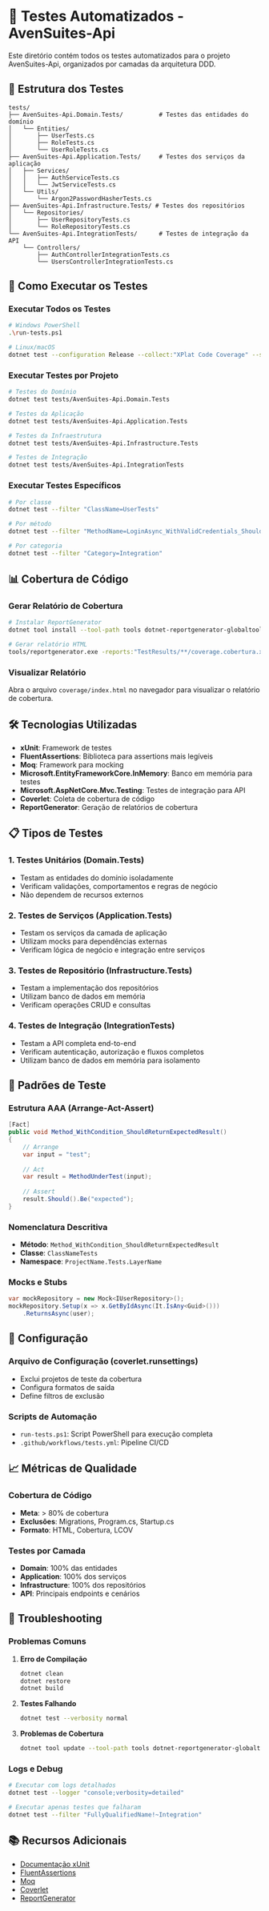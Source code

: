 # 🧪 Testes Automatizados - AvenSuites-Api

Este diretório contém todos os testes automatizados para o projeto AvenSuites-Api, organizados por camadas da arquitetura DDD.

## 📁 Estrutura dos Testes

```
tests/
├── AvenSuites-Api.Domain.Tests/          # Testes das entidades do domínio
│   └── Entities/
│       ├── UserTests.cs
│       ├── RoleTests.cs
│       └── UserRoleTests.cs
├── AvenSuites-Api.Application.Tests/     # Testes dos serviços da aplicação
│   ├── Services/
│   │   ├── AuthServiceTests.cs
│   │   └── JwtServiceTests.cs
│   └── Utils/
│       └── Argon2PasswordHasherTests.cs
├── AvenSuites-Api.Infrastructure.Tests/ # Testes dos repositórios
│   └── Repositories/
│       ├── UserRepositoryTests.cs
│       └── RoleRepositoryTests.cs
└── AvenSuites-Api.IntegrationTests/      # Testes de integração da API
    └── Controllers/
        ├── AuthControllerIntegrationTests.cs
        └── UsersControllerIntegrationTests.cs
```

## 🚀 Como Executar os Testes

### Executar Todos os Testes
```bash
# Windows PowerShell
.\run-tests.ps1

# Linux/macOS
dotnet test --configuration Release --collect:"XPlat Code Coverage" --settings coverlet.runsettings
```

### Executar Testes por Projeto
```bash
# Testes do Domínio
dotnet test tests/AvenSuites-Api.Domain.Tests

# Testes da Aplicação
dotnet test tests/AvenSuites-Api.Application.Tests

# Testes da Infraestrutura
dotnet test tests/AvenSuites-Api.Infrastructure.Tests

# Testes de Integração
dotnet test tests/AvenSuites-Api.IntegrationTests
```

### Executar Testes Específicos
```bash
# Por classe
dotnet test --filter "ClassName=UserTests"

# Por método
dotnet test --filter "MethodName=LoginAsync_WithValidCredentials_ShouldReturnLoginResponse"

# Por categoria
dotnet test --filter "Category=Integration"
```

## 📊 Cobertura de Código

### Gerar Relatório de Cobertura
```bash
# Instalar ReportGenerator
dotnet tool install --tool-path tools dotnet-reportgenerator-globaltool

# Gerar relatório HTML
tools/reportgenerator.exe -reports:"TestResults/**/coverage.cobertura.xml" -targetdir:"coverage" -reporttypes:"Html"
```

### Visualizar Relatório
Abra o arquivo `coverage/index.html` no navegador para visualizar o relatório de cobertura.

## 🛠️ Tecnologias Utilizadas

- **xUnit**: Framework de testes
- **FluentAssertions**: Biblioteca para assertions mais legíveis
- **Moq**: Framework para mocking
- **Microsoft.EntityFrameworkCore.InMemory**: Banco em memória para testes
- **Microsoft.AspNetCore.Mvc.Testing**: Testes de integração para API
- **Coverlet**: Coleta de cobertura de código
- **ReportGenerator**: Geração de relatórios de cobertura

## 📋 Tipos de Testes

### 1. **Testes Unitários** (Domain.Tests)
- Testam as entidades do domínio isoladamente
- Verificam validações, comportamentos e regras de negócio
- Não dependem de recursos externos

### 2. **Testes de Serviços** (Application.Tests)
- Testam os serviços da camada de aplicação
- Utilizam mocks para dependências externas
- Verificam lógica de negócio e integração entre serviços

### 3. **Testes de Repositório** (Infrastructure.Tests)
- Testam a implementação dos repositórios
- Utilizam banco de dados em memória
- Verificam operações CRUD e consultas

### 4. **Testes de Integração** (IntegrationTests)
- Testam a API completa end-to-end
- Verificam autenticação, autorização e fluxos completos
- Utilizam banco de dados em memória para isolamento

## 🎯 Padrões de Teste

### Estrutura AAA (Arrange-Act-Assert)
```csharp
[Fact]
public void Method_WithCondition_ShouldReturnExpectedResult()
{
    // Arrange
    var input = "test";
    
    // Act
    var result = MethodUnderTest(input);
    
    // Assert
    result.Should().Be("expected");
}
```

### Nomenclatura Descritiva
- **Método**: `Method_WithCondition_ShouldReturnExpectedResult`
- **Classe**: `ClassNameTests`
- **Namespace**: `ProjectName.Tests.LayerName`

### Mocks e Stubs
```csharp
var mockRepository = new Mock<IUserRepository>();
mockRepository.Setup(x => x.GetByIdAsync(It.IsAny<Guid>()))
    .ReturnsAsync(user);
```

## 🔧 Configuração

### Arquivo de Configuração (coverlet.runsettings)
- Exclui projetos de teste da cobertura
- Configura formatos de saída
- Define filtros de exclusão

### Scripts de Automação
- `run-tests.ps1`: Script PowerShell para execução completa
- `.github/workflows/tests.yml`: Pipeline CI/CD

## 📈 Métricas de Qualidade

### Cobertura de Código
- **Meta**: > 80% de cobertura
- **Exclusões**: Migrations, Program.cs, Startup.cs
- **Formato**: HTML, Cobertura, LCOV

### Testes por Camada
- **Domain**: 100% das entidades
- **Application**: 100% dos serviços
- **Infrastructure**: 100% dos repositórios
- **API**: Principais endpoints e cenários

## 🚨 Troubleshooting

### Problemas Comuns

1. **Erro de Compilação**
   ```bash
   dotnet clean
   dotnet restore
   dotnet build
   ```

2. **Testes Falhando**
   ```bash
   dotnet test --verbosity normal
   ```

3. **Problemas de Cobertura**
   ```bash
   dotnet tool update --tool-path tools dotnet-reportgenerator-globaltool
   ```

### Logs e Debug
```bash
# Executar com logs detalhados
dotnet test --logger "console;verbosity=detailed"

# Executar apenas testes que falharam
dotnet test --filter "FullyQualifiedName!~Integration"
```

## 📚 Recursos Adicionais

- [Documentação xUnit](https://xunit.net/)
- [FluentAssertions](https://fluentassertions.com/)
- [Moq](https://github.com/moq/moq4)
- [Coverlet](https://github.com/coverlet-coverage/coverlet)
- [ReportGenerator](https://github.com/danielpalme/ReportGenerator)


